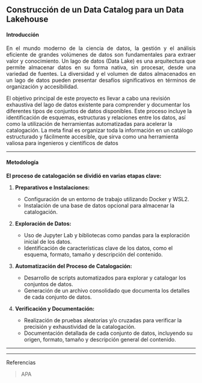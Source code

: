 ## **Construcción de un Data Catalog para un Data Lakehouse**
#### Introducción 
<p  style="text-align: justify;">
En el mundo moderno de la ciencia de datos, la gestión y el análisis eficiente de grandes volúmenes de datos son fundamentales para extraer valor y conocimiento. Un lago de datos (Data Lake) es una arquitectura que permite almacenar datos en su forma nativa, sin procesar, desde una variedad de fuentes. La diversidad y el volumen de datos almacenados en un lago de datos pueden presentar desafíos significativos en términos de organización y accesibilidad.

El objetivo principal de este proyecto es llevar a cabo una revisión exhaustiva del lago de datos existente para comprender y documentar los diferentes tipos de conjuntos de datos disponibles. Este proceso incluye la identificación de esquemas, estructuras y relaciones entre los datos, así como la utilización de herramientas automatizadas para acelerar la catalogación. La meta final es organizar toda la información en un catálogo estructurado y fácilmente accesible, que sirva como una herramienta valiosa para ingenieros y científicos de datos
</p>

---

#### Metodología

**El proceso de catalogación se dividió en varias etapas clave:**

1. **Preparativos e Instalaciones:**

    - Configuración de un entorno de trabajo utilizando Docker y WSL2.
    - Instalación de una base de datos opcional para almacenar la catalogación.

2. **Exploración de Datos:**

    - Uso de Jupyter Lab y bibliotecas como pandas para la exploración inicial de los datos.
    - Identificación de características clave de los datos, como el esquema, formato, tamaño y descripción del contenido.

3. **Automatización del Proceso de Catalogación:**

    - Desarrollo de scripts automatizados para explorar y catalogar los conjuntos de datos.
    - Generación de un archivo consolidado que documenta los detalles de cada conjunto de datos.

4. **Verificación y Documentación:**

    - Realización de pruebas aleatorias y/o cruzadas para verificar la precisión y exhaustividad de la catalogación.
    - Documentación detallada de cada conjunto de datos, incluyendo su origen, formato, tamaño y descripción general del contenido.

---


------------------------
Referencias 
> APA 
